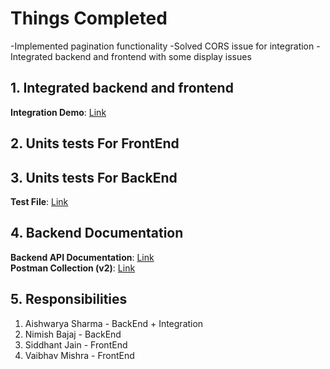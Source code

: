
# Things Completed 

-Implemented pagination functionality
-Solved CORS issue for integration
-Integrated backend and frontend with some display issues

## 1. Integrated backend and frontend
**Integration Demo**: [Link](https://youtu.be/8WCDBUy-N4o)
## 2. Units tests For FrontEnd
## 3. Units tests For BackEnd
**Test File**: [Link](https://github.com/aishwaryasharmaccoew/SeProject/tree/main/backend/test)
## 4. Backend Documentation

**Backend API Documentation**: [Link](https://github.com/aishwaryasharmaccoew/SeProject/blob/main/backend/api_documentation.md)  
**Postman Collection (v2)**: [Link](https://github.com/aishwaryasharmaccoew/SeProject/blob/main/backend/src/postman_api_samples/findmyknife.postman_collection.json)  

## 5. Responsibilities
1. Aishwarya Sharma - BackEnd + Integration
2. Nimish Bajaj - BackEnd
3. Siddhant Jain - FrontEnd
4. Vaibhav Mishra - FrontEnd



